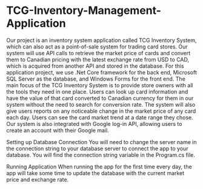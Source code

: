 # TCG-Inventory-Management-Application
Our project is an inventory system application called TCG Inventory System, which can also act as a point-of-sale system for trading card stores. Our system will use API calls to retrieve the market price of cards and convert them to Canadian pricing with the latest exchange rate from USD to CAD, which is acquired from another API and stored in the database. For this application project, we use .Net Core framework for the back end, Microsoft SQL Server as the database, and Windows Forms for the front end. The main focus of the TCG Inventory System is to provide store owners with all the tools they need in one place. Users can look up card information and have the value of that card converted to Canadian currency for them in our system without the need to search for conversion rate. The system will also give users reports on any noticeable change in the market price of any card each day. Users can see the card market trend at a date range they chose. Our system is also integrated with Google log-in API, allowing users to create an account with their Google mail.

Setting up
Database Connection
You will need to change the server name in the connection string to your database server to connect the app to your database. You will find the connection string variable in the Program.cs file.

Running Application
When running the app for the first time every day, the app will take some time to update the database with the current market price and exchange rate.
